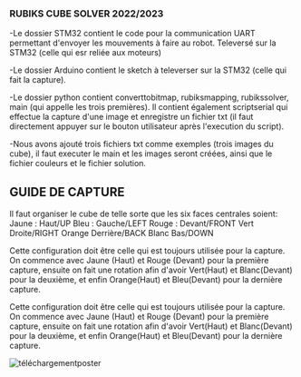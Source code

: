 ### RUBIKS CUBE SOLVER 2022/2023

-Le dossier STM32 contient le code pour la communication UART permettant d'envoyer les mouvements à faire au robot. Televersé sur la STM32 (celle qui esr reliée aux moteurs)

-Le dossier Arduino contient le sketch à televerser sur la STM32 (celle qui fait la capture).

-Le dossier python contient converttobitmap, rubiksmapping, rubikssolver, main (qui appelle les trois premières). Il contient également scriptserial qui effectue la capture d'une image et enregistre un fichier txt (il faut directement appuyer sur le bouton utilisateur après l'execution du script).

-Nous avons ajouté trois fichiers txt comme exemples (trois images du cube), il faut executer le main et les images seront créées, ainsi que le fichier couleurs et le fichier solution. 

## GUIDE DE CAPTURE

Il faut organiser le cube de telle sorte que les six faces centrales soient: 
		Jaune : Haut/UP 
		Bleu : Gauche/LEFT
		Rouge : Devant/FRONT
		Vert Droite/RIGHT
		Orange Derrière/BACK
		Blanc Bas/DOWN  

Cette configuration doit être celle qui est toujours utilisée pour la capture. On commence avec Jaune (Haut) et Rouge (Devant) pour la première capture, ensuite on fait une rotation afin d'avoir Vert(Haut) et Blanc(Devant) pour la deuxième, et enfin Orange(Haut) et Bleu(Devant) pour la dernière capture.


Cette configuration doit être celle qui est toujours utilisée pour la capture. On commence avec Jaune (Haut) et Rouge (Devant) pour la première capture, ensuite on fait une rotation afin d'avoir Vert(Haut) et Blanc(Devant) pour la deuxième, et enfin Orange(Haut) et Bleu(Devant) pour la dernière capture.

![téléchargementposter](https://github.com/abgeh/Solveur_Rubiks_2023/assets/95025754/70a9a4e8-fd66-476c-8161-106e02d8ca76)

